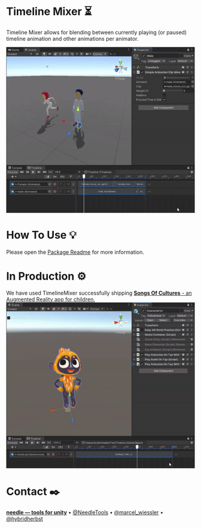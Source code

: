 
# Timeline Mixer ⏳

Timeline Mixer allows for blending between currently playing (or paused) timeline animation and other animations per animator.

![](package/Documentation~/video1.gif)

# How To Use 💡
Please open the <a href="package/Readme.md">Package Readme</a> for more information.

# In Production ⚙️
We have used TimelineMixer successfully shipping <a href="https://songsofcultures.com/">**Songs Of Cultures** - an Augmented Reality app for children.</a>
![](Documentation/SongsOfCultures.gif)


# Contact ✒️
<b>[needle — tools for unity](https://needle.tools)</b> • 
[@NeedleTools](https://twitter.com/NeedleTools) • 
[@marcel_wiessler](https://twitter.com/marcel_wiessler) • 
[@hybridherbst](https://twitter.com/hybdridherbst)
